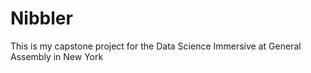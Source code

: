 # Nibbler


This is my capstone project for the Data Science Immersive at General Assembly in New York
